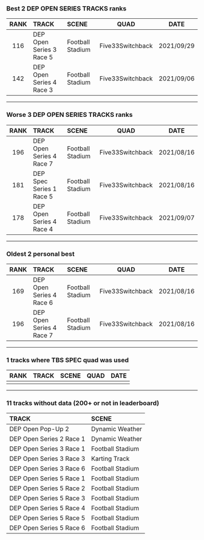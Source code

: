 ### Best 2 DEP OPEN SERIES TRACKS ranks
|RANK|TRACK|SCENE|QUAD|DATE|
|:---:|:---|:---|:---:|:---:|
|116|DEP Open Series 3 Race 5|Football Stadium|Five33Switchback|2021/09/29|
|142|DEP Open Series 4 Race 3|Football Stadium|Five33Switchback|2021/09/06|
---
### Worse 3 DEP OPEN SERIES TRACKS ranks
|RANK|TRACK|SCENE|QUAD|DATE|
|:---:|:---|:---|:---:|:---:|
|196|DEP Open Series 4 Race 7|Football Stadium|Five33Switchback|2021/08/16|
|181|DEP Spec Series 1 Race 5|Football Stadium|Five33Switchback|2021/08/16|
|178|DEP Open Series 4 Race 4|Football Stadium|Five33Switchback|2021/09/07|
---
### Oldest 2 personal best
|RANK|TRACK|SCENE|QUAD|DATE|
|:---:|:---|:---|:---:|:---:|
|169|DEP Open Series 4 Race 6|Football Stadium|Five33Switchback|2021/08/16|
|196|DEP Open Series 4 Race 7|Football Stadium|Five33Switchback|2021/08/16|
---
### 1 tracks where TBS SPEC quad was used
|RANK|TRACK|SCENE|QUAD|DATE|
|:---:|:---|:---|:---:|:---:|
||||||
---
### 11 tracks without data (200+ or not in leaderboard)
|TRACK|SCENE|
|:---|:---|
|DEP Open Pop-Up 2|Dynamic Weather|
|DEP Open Series 2 Race 1|Dynamic Weather|
|DEP Open Series 3 Race 1|Football Stadium|
|DEP Open Series 3 Race 3|Karting Track|
|DEP Open Series 3 Race 6|Football Stadium|
|DEP Open Series 5 Race 1|Football Stadium|
|DEP Open Series 5 Race 2|Football Stadium|
|DEP Open Series 5 Race 3|Football Stadium|
|DEP Open Series 5 Race 4|Football Stadium|
|DEP Open Series 5 Race 5|Football Stadium|
|DEP Open Series 5 Race 6|Football Stadium|
